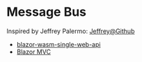 ﻿# Message Bus
Inspired by Jeffrey Palermo: [Jeffrey@Github](https://github.com/jeffreypalermo)
- [blazor-wasm-single-web-api](https://github.com/jeffreypalermo/blazor-wasm-single-web-api)
- [Blazor MVC](https://github.com/jeffreypalermo/blazormvc)